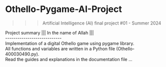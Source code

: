 ﻿# Othello-Pygame-AI-Project
>>> Artificial Intelligence (AI) final project #01 - Summer 2024

Project summary
||| In the name of Allah ||| <br />
---------------------------- <br />
Implementation of a digital Othello game using pygame library. <br />
All functions and variables are written in a Python file (Othello-400030490.py). <br />
Read the guides and explanations in the documentation file ...

